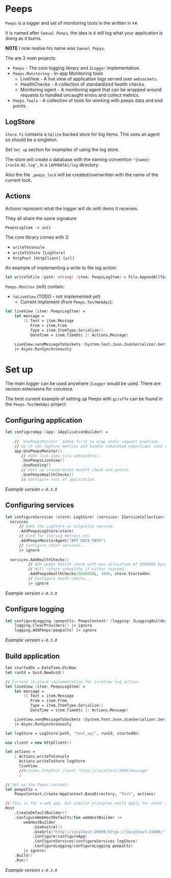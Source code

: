 # Peeps

`Peeps` is a logger and set of monitoring tools in the written in `F#`.

It is named after `Samual Peeps`, the idea is it will log what your application is doing as it burns.

**NOTE** I now realise his name was `Samuel Pepys`.

The are 3 main projects:

* `Peeps` - The core logging library and `ILogger` implementation.
* `Peeps.Monitoring` - In-app Monitoring tools
  * LiveView - A live view of application logs served over `websockets`.
  * HealthChecks - A collection of standardized health checks.
  * Monitoring agent - A monitoring agent that can be wrapped around requests to handled uncaught errors and collect metrics.
* `Peeps.Tools` - A collection of tools for working with peeps data and end points. 

## LogStore

`Store.fs` contains a `Sqlite` backed store for log items.
This uses an agent so should be a singleton.

Set `Set up` section for examples of using the log store.

The store will create a database with the naming convention `"{name}-{runId:N}.log"`,
in a `[APPDATA]/log` directory. 

Also the file `.peeps_lock` will be created/overwritten with the name of the current lock.

## Actions

Actions represent what the logger will do with items it receives.

They all share the same signature:

`PeepsLogItem -> unit`

The core library comes with 3:

* `writeToConsole`
* `writeToStore [LogStore]`
* `httpPost [HttpClient] [url]`

An example of implementing a write to file log action:

```fsharp
let writeToFile (path: string) (item: PeepsLogItem) = File.AppendAllText(path, $"{item}{Environment.NewLine}")
```

`Peeps.Monitor` (will) contain:

* `toLiveView` (TODO - not implemented yet)
  * Current implement (from `Peeps.TestWebApi`):
```fsharp
let liveView (item: PeepsLogItem) =
    let message =
        ({ Text = item.Message
           From = item.From
           Type = item.ItemType.Serialize()
           DateTime = item.TimeUtc }: Actions.Message)

    LiveView.sendMessageToSockets (System.Text.Json.JsonSerializer.Serialize message)
    |> Async.RunSynchronously
```

# Set up 

The main logger can be used anywhere `ILogger` would be used. There are version extensions for convince.

The best current example of setting up Peeps with `giraffe` can be found in the `Peeps.TestWebApi` project.

## Configuring application
```fsharp
let configureApp (app: IApplicationBuilder) =
    
    // `UsePeepsMonitor` added first to wrap whole request pipeline.
    // So it can capture metrics and handle unhandled expections (and report them).
    app.UsePeepsMonitor()
       // Adds live view (via websockets).
       .UsePeepsLiveView()
       .UseRouting()
       // Sets up standardized health check end points.
       .UsePeepsHealthChecks()
       // Configure rest of application.
```
*Example version `v-0.3.0`*

## Configuring services
```fsharp
let configureServices (store: LogStore) (services: IServiceCollection) =
  services
      // Adds the LogStore as singleton service. 
      .AddPeepsLogStore(store)
      // Used for storing metrics etc.
      .AddPeepsMonitorAgent("APP_DATA_PATH")
      // Configure other services...
      |> ignore
  
  services.AddHealthChecks()
          // Add peeps health check with max allocation of 5000000 bytes and 1000 minute run time.
          // Will return unhealthy if either reached.
          .AddPeepsHealthChecks(5000000L, 1000, store.StartedOn)
          // Configure heath checks...
          |> ignore
```
*Example version `v-0.3.0`*

## Configure logging
```fsharp
let configureLogging (peepsCtx: PeepsContext) (logging: ILoggingBuilder) =
    logging.ClearProviders() |> ignore
    logging.AddPeeps(peepsCtx) |> ignore
```
*Example version `v-0.3.0`*

## Build application
```fsharp
let startedOn = DateTime.UtcNow
let runId = Guid.NewGuid()

// Current in-place implementation for LiveView log action.
let liveView (item: PeepsLogItem) =
    let message =
        ({ Text = item.Message
           From = item.From
           Type = item.ItemType.Serialize()
           DateTime = item.TimeUtc }: Actions.Message)

    LiveView.sendMessageToSockets (System.Text.Json.JsonSerializer.Serialize message)
    |> Async.RunSynchronously

let logStore = LogStore(path, "test_api", runId, startedOn)

use client = new HttpClient()

let actions =
    [ Actions.writeToConsole
      Actions.writeToStore logStore
      liveView
      //Actions.httpPost client "http://localhost:5000/message"
      ]

// Set up the Peeps context.
let peepsCtx =
    PeepsContext.Create(AppContext.BaseDirectory, "Test", actions)

// This is for a web app, but similar princples would apply for other app types.
Host
    .CreateDefaultBuilder()
    .ConfigureWebHostDefaults(fun webHostBuilder ->
        webHostBuilder
            .UseKestrel()
            .UseUrls("http://localhost:20999;https://localhost:21000;")
            .Configure(configureApp)
            .ConfigureServices(configureServices logStore)
            .ConfigureLogging(configureLogging peepsCtx)
        |> ignore)
    .Build()
    .Run()
```
*Example version `v-0.3.0`*
